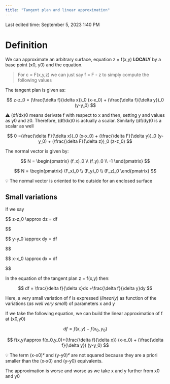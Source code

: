 ```yaml
---
title: "Tangent plan and linear approximation"
---
```

Last edited time: September 5, 2023 1:40 PM

# Definition

We can approximate an arbitrary surface, equation z = f(x,y) **LOCALY** by a base point (x0, y0) and the equation.

> For c = F(x,y,z) we can just say f = F - z to simply compute the following values
> 

The tangent plan is given as:

$$
z-z_0 = (\frac{\delta f}{\delta x})_0 (x-x_0) + (\frac{\delta f}{\delta y})_0 (y-y_0)
$$

<aside>
⚠️ (df/dx)0 means derivate f with respect to x and then, setting y and values as y0 and z0. Therefore, (df/dx)0 is actually a scalar. Similarly (df/dy)0 is a scalar as well

</aside>

$$
0 =(\frac{\delta F}{\delta x})_0 (x-x_0) + (\frac{\delta F}{\delta y})_0 (y-y_0) + (\frac{\delta F}{\delta z})_0 (z-z_0)
$$

The normal vector is given by:

$$
N = \begin{pmatrix}
(f_x)_0 \\ (f_y)_0 \\ -1
\end{pmatrix}
$$

$$
N = \begin{pmatrix}
(F_x)_0 \\ (F_y)_0 \\ (F_z)_0
\end{pmatrix}
$$

<aside>
💡 The normal vector is oriented to the outside for an enclosed surface

</aside>

 

## Small variations

If we say

$$
z-z_0 \approx dz = df

$$

$$
y-y_0 \approx dy = df

$$

$$
x-x_0 \approx dx = df

$$

In the equation of the tangent plan z = f(x,y) then:

$$
df = \frac{\delta f}{\delta x}dx +\frac{\delta f}{\delta y}dy
$$

Here, a very small variation of f is expressed (*linearly*) as function of the variations (*as well very small*) of parameters x and y

If we take the following equation, we can build the linear approximation of f at (x0,y0)

 

$$
df = f(x,y) - f(x_0,y_0)
$$

$$
f(x,y)\approx f(x_0,y_0)+(\frac{\delta f}{\delta x}) (x-x_0) + (\frac{\delta f}{\delta y}) (y-y_0)
$$

<aside>
💡 The term (x-x0)² and (y-y0)² are not squared because they are a priori smaller than the (x-x0) and (y-y0) equivalents.

</aside>

The approximation is worse and worse as we take x and y further from x0 and y0

